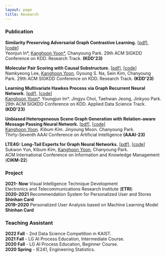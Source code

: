 ```yaml
---
layout: page
title: Research
---
```


### Publication

**Similarity Preserving Adversarial Graph Contrastive Learning.**  [[pdf]()], [[code](https://github.com/KanghoonYoon/)]  
Yeonjun In*, <ins>Kanghoon Yoon*</ins>, Chanyoung Park.
29th ACM SIGKDD Conference on KDD. Research Track. **(KDD'23)**

**Molecular Pair Scoring with Causal Substructure.**  [[pdf]()], [[code](https://github.com/KanghoonYoon/)]  
Namkyeong Lee, <ins>Kanghoon Yoon</ins>, Gyoung S. Na, Sein Kim, Chanyoung Park.
29th ACM SIGKDD Conference on KDD. Research Track. **(KDD'23)**

**Learning Multivariate Hawkes Process via Graph Recurrent Neural Network.**  [[pdf]()], [[code](https://github.com/KanghoonYoon/)]  
<ins>Kanghoon Yoon*</ins>. Youngjun Im*. Jingyu Choi, Taehwan Jeong, Jinkyoo Park.
29th ACM SIGKDD Conference on KDD. Applied Data Science Track. **(KDD'23)**

**Unbiased Heterogeneous Scene Graph Generation with Relation-aware Message Passing Neural Network.**  [[pdf](https://arxiv.org/abs/2212.00443)], [[code](https://github.com/KanghoonYoon/hetsgg-torch)]  
<ins>Kanghoon Yoon</ins>*. Kibum Kim*. Jinyoung Moon. Chanyoung Park.  
Thirty-Seventh AAAI Conference on Artificial Intelligence **(AAAI-23)**  

**LTE4G: Long-Tail Experts for Graph Neural Networks.**  [[pdf](https://dl.acm.org/doi/abs/10.1145/3511808.3557381)], [[code](https://github.com/SukwonYun/LTE4G)]  
Sukwon Yun, Kibum Kim, <ins>Kanghoon Yoon</ins>, Chanyoung Park.  
ACM International Conference on Information and Knowledge Management (**CIKM-22**)

### Project

**2021- Now** Visual Intelligence Technique Development  
Electronics and Telecommunications Research Institute (**ETRI**)  
**2020-2021** Recommendation System for Personalized User and Stores  
**Shinhan Card**  
**2019-2020** Personalized User Analysis based on Machine Learning Model  
**Shinhan Card**


### Teaching Assistant
**2022 Fall** - 2nd Data Science Competition in KAIST.  
**2021 Fall** - LG AI Process Education, Intermediate Course.  
**2020 Fall** - LG AI Process Education, Beginner Course.  
**2020 Spring** - IE241, Engineering Statistics.

